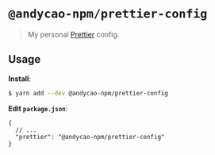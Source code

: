 # `@andycao-npm/prettier-config`

> My personal [Prettier](https://prettier.io) config.

## Usage

**Install**:

```bash
$ yarn add --dev @andycao-npm/prettier-config
```

**Edit `package.json`**:

```jsonc
{
  // ...
  "prettier": "@andycao-npm/prettier-config"
}
```
